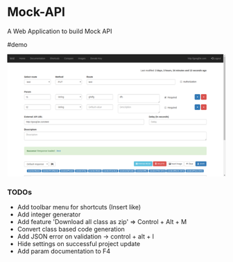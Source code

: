 # Mock-API

A Web Application to build Mock API

#demo

![screenshot.png](https://raw.githubusercontent.com/theapache64/Mock-API/master/screenshot.png)


### TODOs

- Add toolbar menu for shortcuts (Insert like)
- Add integer generator
- Add feature 'Download all class as zip' => Control + Alt + M
- Convert class based code generation 
- Add JSON error on validation -> control + alt + l
- Hide settings on successful project update
- Add param documentation to F4

